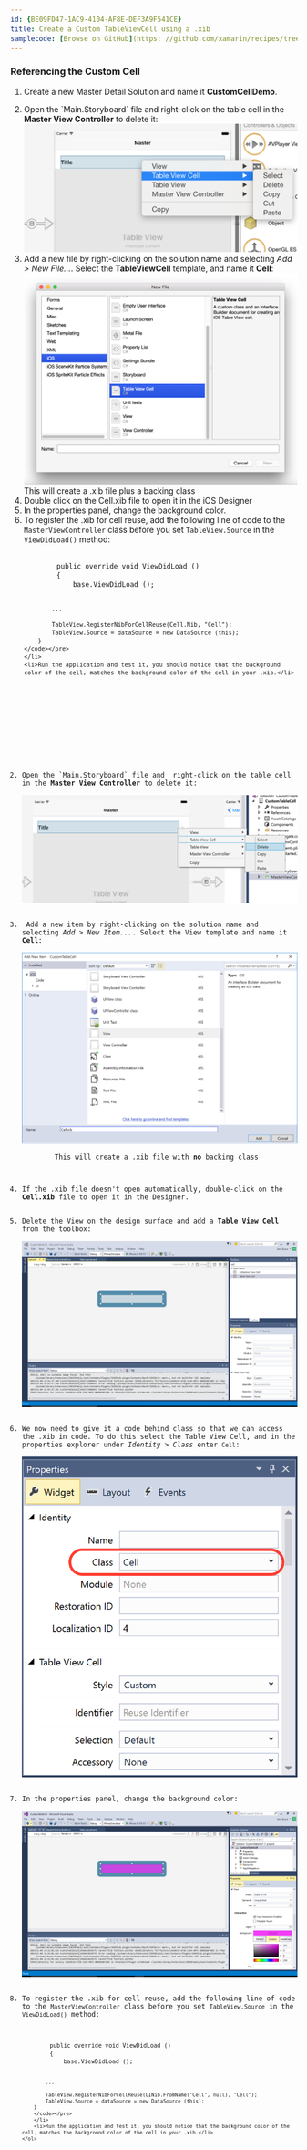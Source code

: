 ```yaml
---
id: {BE09FD47-1AC9-4104-AF8E-DEF3A9F541CE}  
title: Create a Custom TableViewCell using a .xib  
samplecode: [Browse on GitHub](https: //github.com/xamarin/recipes/tree/master/ios/content_controls/tables/custom-tableviewcell)
---
```


### Referencing the Custom Cell

1. Create a new Master Detail Solution and name it **CustomCellDemo**.

<ide name="xs">
<ol start="2">
	<li>Open the `Main.Storyboard` file and  right-click on the table cell in the <strong>Master View Controller</strong> to delete it: 
	</br><a href="Images/image6.png"><img src="Images/image6.png"></a></li>
	<li>Add a new file by right-clicking on the solution name and selecting <em>Add > New File...</em>. Select the <strong>TableViewCell</strong> template, and name it <strong>Cell</strong>: 
	</br><a href="Images/image7.png"><img src="Images/image7.png"></a></br>
	This will create a .xib file plus a backing class
	</li>
	<li>Double click on the Cell.xib file to open it in the iOS Designer</li>
	<li>In the properties panel, change the background color.</li>
	<li>To register the .xib for cell reuse, add the following line of code to the <code>MasterViewController</code> class before you set <code>TableView.Source</code> in the <code>ViewDidLoad()</code> method: 
	<pre><code>
		public override void ViewDidLoad ()
		{
			base.ViewDidLoad ();

			...

			TableView.RegisterNibForCellReuse(Cell.Nib, "Cell");
			TableView.Source = dataSource = new DataSource (this);
		}
	</code></pre>
	</li>
	<li>Run the application and test it, you should notice that the background color of the cell, matches the background color of the cell in your .xib.</li>
</ol>	
</ide>

<ide name="vs">
	<ol start="2">
		<li>Open the `Main.Storyboard` file and  right-click on the table cell in the <strong>Master View Controller</strong> to delete it: 
		</br><a href="Images/image1.png"><img src="Images/image1.png"></a></li>
		<li> Add a new item by right-clicking on the solution name and selecting <em>Add > New Item...</em>. Select the View template and name it <strong>Cell</strong>: 
		</br><a href="Images/image5.png"><img src="Images/image5.png"></a></br>
		This will create a .xib file with <strong>no</strong> backing class
		</li>
		<li>If the .xib file doesn't open automatically, double-click on the <strong>Cell.xib</strong> file to open it in the Designer.</li>
		<li>Delete the View on the design surface and add a <strong>Table View Cell</strong> from the toolbox: 
		</br><a href="Images/image2.png"><img src="Images/image2.png"></a></li>
		<li>We now need to give it a code behind class so that we can access the .xib in code. To do this select the Table View Cell, and in the properties explorer under <em>Identity > Class</em> enter <code>Cell</code>: 
		</br><a href="Images/image3.png"><img src="Images/image3.png"></a></li>
		<li>In the properties panel, change the background color: 
		</br><a href="Images/image4.png"><img src="Images/image4.png"></a></li>
		<li>To register the .xib for cell reuse, add the following line of code to the <code>MasterViewController</code> class before you set <code>TableView.Source</code> in the <code>ViewDidLoad()</code> method: 
		<pre><code>
		public override void ViewDidLoad ()
		{
			base.ViewDidLoad ();

			...

			TableView.RegisterNibForCellReuse(UINib.FromName("Cell", null), "Cell”);
			TableView.Source = dataSource = new DataSource (this);
		}
		</code></pre>
		</li>
		<li>Run the application and test it, you should notice that the background color of the cell, matches the background color of the cell in your .xib.</li>
	</ol>
</ide>
